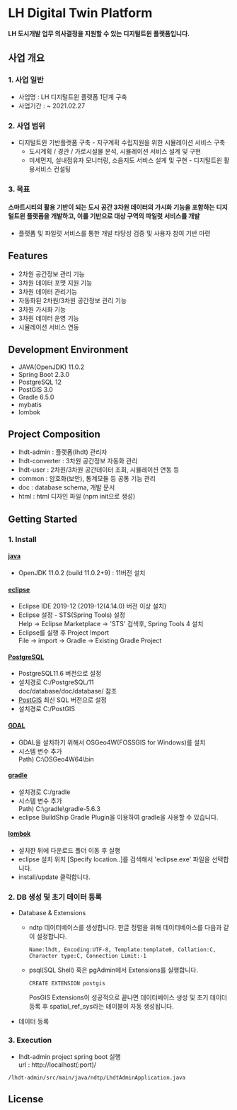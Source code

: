 # LH Digital Twin Platform

<strong>LH 도시개발 업무 의사결정을 지원할 수 있는 디지털트윈 플랫폼입니다.</strong>


## 사업 개요   
### 1. 사업 일반
   - 사업명 : LH 디지털트윈 플랫폼 1단계 구축
   - 사업기간 : ~ 2021.02.27
 
### 2. 사업 범위
   - 디지털트윈 기반플랫폼 구축
    - 지구계획 수립지원을 위한 시뮬레이션 서비스 구축
        - 도시계획 / 경관 / 가로시설물 분석, 시뮬레이션 서비스 설계 및 구현
        - 미세먼지, 실내점유자 모니터링, 소음지도 서비스 설계 및 구현
    - 디지털트윈 활용서비스 컨설팅

### 3. 목표
#### 스마트시티의 활용 기반이 되는 도시 공간 3차원 데이터의 가시화 기능을  포함하는 디지털트윈 플랫폼을 개발하고, 이를 기반으로 대상 구역의 파일럿 서비스를 개발
   - 플랫폼 및 파일럿 서비스를 통한 개발 타당성 검증 및 사용자 참여 기반 마련 

## Features
- 2차원 공간정보 관리 기능
- 3차원 데이터 포맷 지원 기능
- 3차원 데이터 관리기능
- 자동화된 2차원/3차원 공간정보 관리 기능
- 3차원 가시화 기능
- 3차원 데이터 운영 기능
- 시뮬레이션 서비스 연동

## Development Environment
- JAVA(OpenJDK) 11.0.2
- Spring Boot 2.3.0
- PostgreSQL 12
- PostGIS 3.0
- Gradle 6.5.0
- mybatis
- lombok

## Project Composition
- lhdt-admin : 플랫폼(lhdt) 관리자     
- lhdt-converter : 3차원 공간정보 자동화 관리
- lhdt-user : 2차원/3차원  공간데이터 조회, 시뮬레이션 연동 등
- common : 암호화(보안), 통계모듈 등 공통 기능 관리
- doc : database schema, 개발 문서
- html : html 디자인 파일 (npm init으로 생성)

## Getting Started

### 1. Install
#### [java](https://jdk.java.net/archive/)
- OpenJDK 11.0.2 (build 11.0.2+9) : 11버전 설치

#### [eclipse](https://www.eclipse.org/downloads/download.php?file=/oomph/epp/2019-12/R/eclipse-inst-win64.exe)
- Eclipse IDE 2019-12 (2019-12(4.14.0) 버전 이상 설치)<br>
- Eclipse 설정 - STS(Spring Tools) 설정 <br>
  Help → Eclipse Marketplace → 'STS' 검색후, Spring Tools 4 설치
- Eclipse를 실행 후 Project Import <br>
  File → import → Gradle → Existing Gradle Project

#### [PostgreSQL](https://www.enterprisedb.com/downloads/postgres-postgresql-downloads)
- PostgreSQL11.6 버전으로 설정
- 설치경로 C:/PostgreSQL/11 <br>
  doc/database/doc/database/ 참조 
- [PostGIS](https://postgis.net/) 최신 SQL 버전으로 설정
- 설치경로 C:/PostGIS

#### [GDAL](https://trac.osgeo.org/osgeo4w/)
- GDAL을 설치하기 위해서 OSGeo4W(FOSSGIS for Windows)를 설치
- 시스템 변수 추가 <br>
  Path) C:\OSGeo4W64\bin 

#### [gradle](https://gradle.org/docs/)
- 설치경로 C:/gradle
- 시스템 변수 추가 <br> 
  Path) C:\gradle\gradle-5.6.3 
- eclipse BuildShip Gradle Plugin을 이용하여 gradle을 사용할 수 있습니다.

#### [lombok](https://projectlombok.org/)
- 설치한 뒤에 다운로드 폴더 이동 후 실행
- eclipse 설치 위치 [Specify location..]를 검색해서 'eclipse.exe' 파일을 선택합니다.
- install/update 클릭합니다.

  
### 2. DB 생성 및 초기 데이터 등록
- Database & Extensions
   - ndtp 데이터베이스를 생성합니다.
       한글 정렬을 위해 데이터베이스를 다음과 같이 설정합니다.
     <pre><code>Name:lhdt, Encoding:UTF-8, Template:template0, Collation:C, Character type:C, Connection Limit:-1</code></pre>
   - psql(SQL Shell) 혹은 pgAdmin에서 Extensions를 실행합니다.
     <pre><code>CREATE EXTENSION postgis</code></pre>
     PosGIS Extensions이 성공적으로 끝나면 데이터베이스 생성 및 초기 데이더 등록 후 spatial_ref_sys라는 테이블이 자동 생성됩니다.

- 데이터 등록
      
### 3. Execution
- lhdt-admin project spring boot 실행 <br>
  url : http://localhost(:port)/
<pre><code>/lhdt-admin/src/main/java/ndtp/LhdtAdminApplication.java</code></pre>

## License

<br><br>

